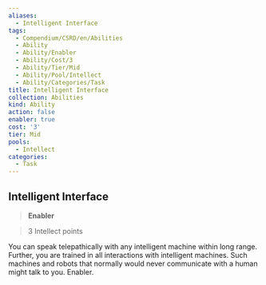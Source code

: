 ```yaml
---
aliases:
  - Intelligent Interface
tags:
  - Compendium/CSRD/en/Abilities
  - Ability
  - Ability/Enabler
  - Ability/Cost/3
  - Ability/Tier/Mid
  - Ability/Pool/Intellect
  - Ability/Categories/Task
title: Intelligent Interface
collection: Abilities
kind: Ability
action: false
enabler: true
cost: '3'
tier: Mid
pools:
  - Intellect
categories:
  - Task
---
```

## Intelligent Interface    
>**Enabler**    
>3 Intellect points  
    
You can speak telepathically with any intelligent machine within long range. Further, you are trained in all interactions with intelligent machines. Such machines and robots that normally would never communicate with a human might talk to you. Enabler.
